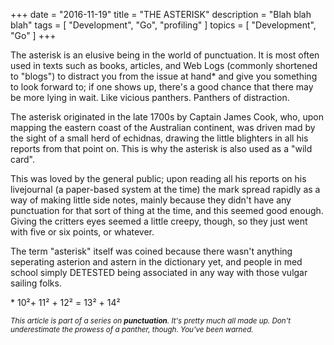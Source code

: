 +++
date        = "2016-11-19"
title       = "THE ASTERISK"
description = "Blah blah blah"
tags        = [ "Development", "Go", "profiling" ]
topics      = [ "Development", "Go" ]
+++

The asterisk is an elusive being in the world of punctuation.
It is most often used in texts such as books, articles, and Web Logs (commonly shortened to "blogs") to distract you from the issue at hand\* and give you something to look forward to;
if one shows up, there's a good chance that there may be more lying in wait. Like vicious panthers.
Panthers of distraction.

The asterisk originated in the late 1700s by Captain James Cook, who,
upon mapping the eastern coast of the Australian continent,
was driven mad by the sight of a small herd of echidnas,
drawing the little blighters in all his reports from that point on.
This is why the asterisk is also used as a "wild card".

This was loved by the general public; upon reading all his reports on his livejournal
(a paper-based system at the time)
the mark spread rapidly as a way of making little side notes,
mainly because they didn't have any punctuation for that sort of thing at the time,
and this seemed good enough.
Giving the critters eyes seemed a little creepy, though, so they just went with five or six points, or whatever.

The term "asterisk" itself was coined because there wasn't anything seperating asterion and astern in the dictionary yet,
and people in med school simply DETESTED being associated in any way with those vulgar sailing folks.

\* 10²+ 11² + 12² = 13² + 14²

<sub><em>This article is part of a series on **punctuation**. It's pretty much all made up.
Don't underestimate the prowess of a panther, though.
You've been warned.</em></sub>
